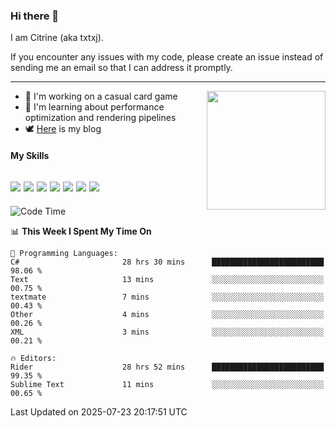 ### Hi there 👋

I am Citrine (aka txtxj).

If you encounter any issues with my code, please create an issue instead of sending me an email so that I can address it promptly.

---

<img align="right" height="190" src="http://github-profile-summary-cards.vercel.app/api/cards/stats?username=txtxj&theme=vue">

- 🌱 I'm working on a casual card game
- 📖 I'm learning about performance optimization and rendering pipelines
- 🕊️ [Here](https://txtxj.top) is my blog

#### My Skills

![](https://img.shields.io/badge/Unity-000000?logo=unity&logoColor=fff)
![](https://img.shields.io/badge/C%23-239120?logo=csharp&logoColor=fff)
![](https://img.shields.io/badge/Python-3e74a2?logo=python&logoColor=fff)
![](https://img.shields.io/badge/C++-65318e?logo=cplusplus&logoColor=fff)
![](https://img.shields.io/badge/Vue-4FC08D?logo=vuedotjs&logoColor=fff)
![](https://img.shields.io/badge/Blender-f5792a?logo=blender&logoColor=fff)
![](https://img.shields.io/badge/MS%20SQL-cc2927?logo=microsoftsqlserver&logoColor=fff)
---

<!--START_SECTION:waka-->
![Code Time](http://img.shields.io/badge/Code%20Time-3%2C122%20hrs%2045%20mins-blue)

📊 **This Week I Spent My Time On** 

```text
💬 Programming Languages: 
C#                       28 hrs 30 mins      █████████████████████████   98.06 % 
Text                     13 mins             ░░░░░░░░░░░░░░░░░░░░░░░░░   00.75 % 
textmate                 7 mins              ░░░░░░░░░░░░░░░░░░░░░░░░░   00.43 % 
Other                    4 mins              ░░░░░░░░░░░░░░░░░░░░░░░░░   00.26 % 
XML                      3 mins              ░░░░░░░░░░░░░░░░░░░░░░░░░   00.21 % 

🔥 Editors: 
Rider                    28 hrs 52 mins      █████████████████████████   99.35 % 
Sublime Text             11 mins             ░░░░░░░░░░░░░░░░░░░░░░░░░   00.65 % 
```


 Last Updated on 2025-07-23 20:17:51 UTC
<!--END_SECTION:waka-->
